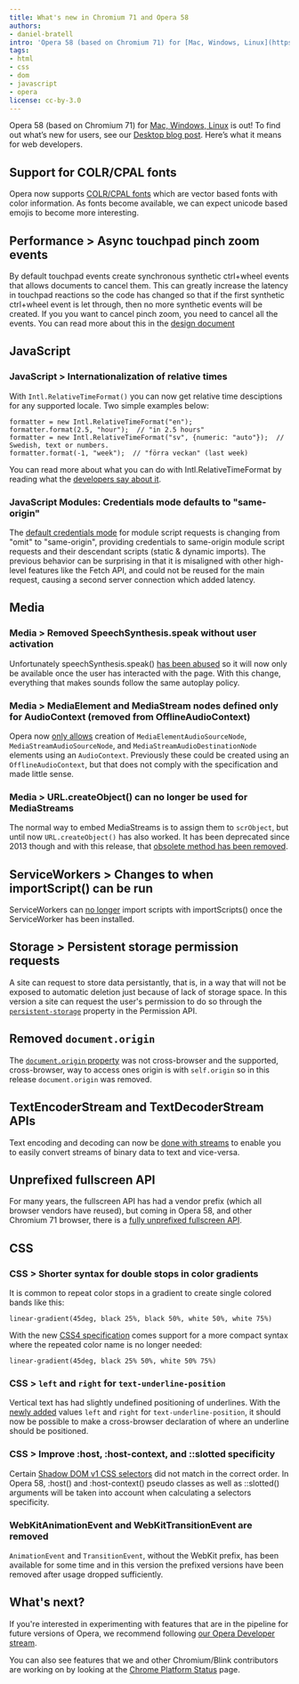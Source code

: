 ```yaml
---
title: What's new in Chromium 71 and Opera 58
authors:
- daniel-bratell
intro: 'Opera 58 (based on Chromium 71) for [Mac, Windows, Linux](https://www.opera.com/computer) is out! To find out what’s new for users, see our [Desktop blog post](https://blogs.opera.com/desktop/2019/01/opera-58-stable). Here’s what it means for web developers.'
tags:
- html
- css
- dom
- javascript
- opera
license: cc-by-3.0
---
```


Opera 58 (based on Chromium 71) for [Mac, Windows, Linux](https://www.opera.com/computer) is out! To
find out what’s new for users, see our
[Desktop blog post](https://blogs.opera.com/desktop/2019/01/opera-58-stable).
Here’s what it means for web developers.

## Support for COLR/CPAL fonts

Opera now supports [COLR/CPAL fonts](https://glyphsapp.com/tutorials/creating-a-microsoft-color-font) which are vector based fonts with color information. As fonts become available, we can expect unicode based emojis to become more interesting.

## Performance > Async touchpad pinch zoom events

By default touchpad events create synchronous synthetic ctrl+wheel events that allows documents to cancel them. This can greatly increase the latency in touchpad reactions so the code has changed so that if the first synthetic ctrl+wheel event is let through, then no more synthetic events will be created. If you you want to cancel pinch zoom, you need to cancel all the events. You can read more about this in the [design document](https://bugs.chromium.org/p/chromium/issues/detail?id=800767&desc=2)

## JavaScript

### JavaScript > Internationalization of relative times

With `Intl.RelativeTimeFormat()` you can now get relative time desciptions for any supported locale. Two simple examples below:

    formatter = new Intl.RelativeTimeFormat("en");
    formatter.format(2.5, "hour");  // "in 2.5 hours"
    formatter = new Intl.RelativeTimeFormat("sv", {numeric: "auto"});  // Swedish, text or numbers.
    formatter.format(-1, "week");  // "förra veckan" (last week)

You can read more about what you can do with Intl.RelativeTimeFormat by reading what the [developers say about it](https://developers.google.com/web/updates/2018/10/intl-relativetimeformat).

### JavaScript Modules: Credentials mode defaults to "same-origin"

The [default credentials mode](https://html.spec.whatwg.org/multipage/urls-and-fetching.html#module-script-credentials-mode) for module script requests is changing from "omit" to "same-origin", providing credentials to same-origin module script requests and their descendant scripts (static & dynamic imports). The previous behavior can be surprising in that it is misaligned with other high-level features like the Fetch API, and could not be reused for the main request, causing a second server connection which added latency.

## Media

### Media > Removed SpeechSynthesis.speak without user activation

Unfortunately speechSynthesis.speak() [has been abused](https://bugs.chromium.org/p/chromium/issues/detail?id=812767) so it will now only be available once the user has interacted with the page. With this change, everything that makes sounds follow the same autoplay policy.

### Media > MediaElement and MediaStream nodes defined only for AudioContext (removed from OfflineAudioContext)

Opera now [only allows](https://www.chromestatus.com/feature/5258622686724096) creation of `MediaElementAudioSourceNode`, `MediaStreamAudioSourceNode`, and `MediaStreamAudioDestinationNode` elements using an `AudioContext`. Previously these could be created using an `OfflineAudioContext`, but that does not comply with the specification and made little sense.

### Media > URL.createObject() can no longer be used for MediaStreams

The normal way to embed MediaStreams is to assign them to `scrObject`, but until now `URL.createObject()` has also worked. It has been deprecated since 2013 though and with this release, that [obsolete method has been removed](https://bugs.chromium.org/p/chromium/issues/detail?id=800767&desc=2).

## ServiceWorkers > Changes to when importScript() can be run

ServiceWorkers can [no longer](https://www.chromestatus.com/feature/5748516353736704) import scripts with importScripts() once the ServiceWorker has been installed.

## Storage > Persistent storage permission requests

A site can request to store data persistantly, that is, in a way that will not be exposed to automatic deletion just because of lack of storage space. In this version a site can request the user's permission to do so through the [`persistent-storage`](https://storage.spec.whatwg.org/#persistence) property in the Permission API.

## Removed `document.origin`

The [`document.origin` property](https://github.com/whatwg/dom/issues/410) was not cross-browser and the supported, cross-browser, way to access ones origin is with `self.origin` so in this release `document.origin` was removed.

## TextEncoderStream and TextDecoderStream APIs

Text encoding and decoding can now be [done with streams](https://github.com/ricea/encoding-streams/blob/master/stream-explainer.md) to enable you to easily convert streams of binary data to text and vice-versa.

## Unprefixed fullscreen API

For many years, the fullscreen API has had a vendor prefix (which all browser vendors have reused), but coming in Opera 58, and other Chromium 71 browser, there is a [fully unprefixed fullscreen API](https://fullscreen.spec.whatwg.org/).

## CSS

### CSS > Shorter syntax for double stops in color gradients

It is common to repeat color stops in a gradient to create single colored bands like this:

    linear-gradient(45deg, black 25%, black 50%, white 50%, white 75%)

With the new [CSS4 specification](https://www.w3.org/TR/css-images-4/) comes support for a more compact syntax where the repeated color name is no longer needed:

    linear-gradient(45deg, black 25% 50%, white 50% 75%)

### CSS > `left` and `right` for `text-underline-position`

Vertical text has had slightly undefined positioning of underlines. With the [newly added](https://drafts.csswg.org/css-text-decor-3/#text-underline-position-property) values `left` and `right` for `text-underline-position`, it should now be possible to make a cross-browser declaration of where an underline should be positioned.

### CSS > Improve :host, :host-context, and ::slotted specificity

Certain [Shadow DOM v1 CSS selectors](https://w3c.github.io/webcomponents/spec/shadow/) did not match in the correct order. In Opera 58, :host() and :host-context() pseudo classes as well as ::slotted() arguments will be taken into account when calculating a selectors specificity.

### WebKitAnimationEvent and WebKitTransitionEvent are removed

`AnimationEvent` and `TransitionEvent`, without the WebKit prefix, has been available for some time and in this version the prefixed versions have been removed after usage dropped sufficiently.

## What's next?

If you're interested in experimenting with features that are in the
pipeline for future versions of Opera, we recommend following
[our Opera Developer stream](https://www.opera.com/developer).

You can also see features that we and other Chromium/Blink
contributors are working on by looking at the [Chrome Platform
Status](https://www.chromestatus.com/features) page.
